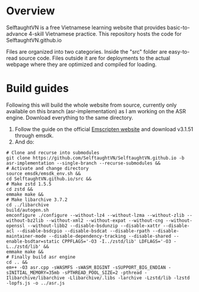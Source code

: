 # Overview
SelftaughtVN is a free Vietnamese learning website that provides basic-to-advance 4-skill Vietnamese practice. This repository hosts the code for SelftaughtVN.github.io

Files are organized into two categories. Inside the "src" folder are easy-to-read source code. Files outside it are for deployments to the actual webpage where they are optimized and compiled for loading.
# Build guides
Following this will build the whole website from source, currently only available on this branch (asr-implementation) as I am working on the ASR engine. Download everything to the same directory.
1. Follow the guide on the official [Emscripten website](https://emscripten.org/docs/getting_started/downloads.html) and download v3.1.51 through emsdk.
2. And do:
```
# Clone and recurse into submodules
git clone https://github.com/SelftaughtVN/SelftaughtVN.github.io -b asr-implementation --single-branch --recurse-submodules && 
# Activate and change directory
source emsdk/emsdk_env.sh &&
cd SelftaughtVN.github.io/src &&
# Make zstd 1.5.5
cd zstd &&
emmake make &&
# Make libarchive 3.7.2
cd ../libarchive
build/autogen.sh
emconfigure ./configure --without-lz4 --without-lzma --without-zlib --without-bz2lib --without-xml2 --without-expat --without-cng --without-openssl --without-libb2 --disable-bsdunzip --disable-xattr --disable-acl --disable-bsdcpio --disable-bsdcat --disable-rpath --disable-maintainer-mode --disable-dependency-tracking --disable-shared --enable-bsdtar=static CPPFLAGS='-O3 -I../zstd/lib' LDFLAGS='-O3 -L../zstd/lib' &&
emmake make && 
# Finally build asr engine
cd .. &&
em++ -O3 asr.cpp -sWASMFS -sWASM_BIGINT -sSUPPORT_BIG_ENDIAN -sINITIAL_MEMORY=35mb -sPTHREAD_POOL_SIZE=2 -pthread -Ilibarchive/libarchive -Llibarchive/.libs -larchive -Lzstd/lib -lzstd -lopfs.js -o ../asr.js
```

